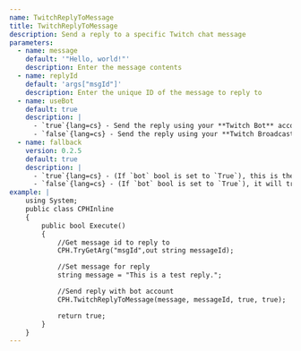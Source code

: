 ```yaml
---
name: TwitchReplyToMessage
title: TwitchReplyToMessage
description: Send a reply to a specific Twitch chat message
parameters:
  - name: message
    default: '"Hello, world!"'
    description: Enter the message contents
  - name: replyId
    default: 'args["msgId"]'
    description: Enter the unique ID of the message to reply to
  - name: useBot
    default: true
    description: |
      - `true`{lang=cs} - Send the reply using your **Twitch Bot** account
      - `false`{lang=cs} - Send the reply using your **Twitch Broadcaster** account
  - name: fallback
    version: 0.2.5
    default: true
    description: |
      - `true`{lang=cs} - (If `bot` bool is set to `True`), this is the same behaviour as if you had Bot as your preferred account.
      - `false`{lang=cs} - (If `bot` bool is set to `True`), it will try to send using **only** the Bot account, and do **nothing** if it can't (i.e, not logged in).
example: |
    using System;
    public class CPHInline
    {
        public bool Execute()
        {
            //Get message id to reply to
            CPH.TryGetArg("msgId",out string messageId);

            //Set message for reply
            string message = "This is a test reply.";

            //Send reply with bot account
            CPH.TwitchReplyToMessage(message, messageId, true, true);

            return true;
        }
    }
---
```

